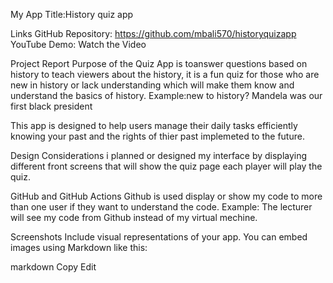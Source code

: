 My App Title:History quiz app 

Links 
GitHub Repository: https://github.com/mbali570/historyquizapp
YouTube Demo: Watch the Video 

Project Report
Purpose of the Quiz App is toanswer questions based on history to teach viewers about the history, it is a fun quiz for those who are new in history or lack understanding which will make them know and understand the basics of history.
Example:new to history? Mandela was our first black president 

This app is designed to help users manage their daily tasks efficiently knowing your past and the rights of thier past implemeted to the future.

Design Considerations
i planned or designed my interface by displaying different front screens that will show the quiz page each player will play the quiz.

GitHub and GitHub Actions
Github is used display or show my code to more than one user if they want to understand the code.
Example: The lecturer will see my code from Github instead of my virtual mechine.

Screenshots
Include visual representations of your app. You can embed images using Markdown like this:

markdown
Copy
Edit
